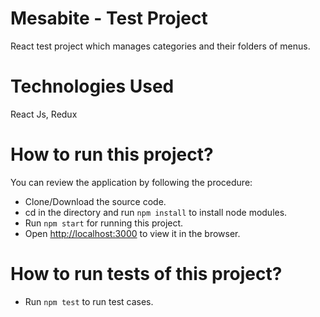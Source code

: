 # Mesabite - Test Project

React test project which manages categories and their folders of menus.

# Technologies Used

React Js, Redux

# How to run this project?

You can review the application by following the procedure:

- Clone/Download the source code.
- cd in the directory and run `npm install` to install node modules.
- Run `npm start` for running this project.
- Open [http://localhost:3000](http://localhost:3000) to view it in the browser.

# How to run tests of this project?

- Run `npm test` to run test cases.
